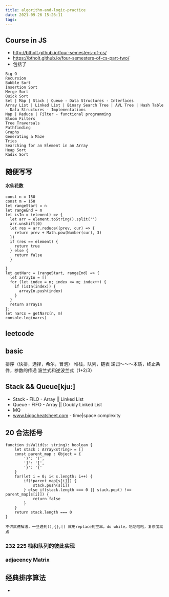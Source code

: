 ```yaml
---
title: algorithm-and-logic-practice
date: 2021-09-26 15:26:11
tags:
---
```


## Course in JS
- http://btholt.github.io/four-semesters-of-cs/
- https://btholt.github.io/four-semesters-of-cs-part-two/
- 包括了 
```
Big O
Recursion
Bubble Sort
Insertion Sort
Merge Sort
Quick Sort
Set | Map | Stack | Queue - Data Structures - Interfaces
Array List | Linked List | Binary Search Tree | AVL Tree | Hash Table - Data Structures - Implementations
Map | Reduce | Filter - functional programming 
Bloom Filters
Tree Traversals
Pathfinding
Graphs
Generating a Maze
Tries
Searching for an Element in an Array
Heap Sort
Radix Sort
```
## 随便写写
#### 水仙花数

```
const n = 150
const m = 158
let rangeStart = n
let rangeEnd = m
let isIn = (element) => {
  let arr = element.toString().split('')
  arr.unshift(0)
  let res = arr.reduce((prev, cur) => {
    return prev + Math.pow(Number(cur), 3)
  })
  if (res == element) {
    return true
  } else {
    return false
  }

}
let getNarc = (rangeStart, rangeEnd) => {
  let arrayIn = []
  for (let index = n; index <= m; index++) {
    if (isIn(index)) {
      arrayIn.push(index)
    }
  }
  return arrayIn
};
let narcs = getNarc(n, m)
console.log(narcs)
```

## leetcode



## basic

排序（快排，选择，希尔，冒泡） 
堆栈，队列，链表 递归～～～本质，终止条件，参数的传递
波兰式和逆波兰式（1+2/3）

## Stack && Queue[kju:]
- Stack - FILO - Array || Linked List 
- Queue - FIFO - Array || Doubly Linked List
- MQ
- www.bigocheatsheet.com - time|space complexity

## 20 合法括号
```
function isValid(s: string): boolean {
    let stack : Array<string> = []
    const parent_map : Object = {
        ')': '(',
        ']': '[',
        '}': '{'
    }
    for(let i = 0; i< s.length; i++) {
        if(!parent_map[s[i]]) {
            stack.push(s[i])
        } else if(stack.length === 0 || stack.pop() !== parent_map[s[i]]) {
            return false
        }
    }
    return stack.length === 0
}
```
```
不讲武德解法，一旦遇到(),{},[] 就用replace到空串，do while，哈哈哈哈，复杂度高点
```

### 232 225 栈和队列的彼此实现


### adjacency Matrix


## 经典排序算法
- 